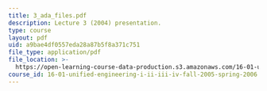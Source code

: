 ```yaml
---
title: 3_ada_files.pdf
description: Lecture 3 (2004) presentation.
type: course
layout: pdf
uid: a9bae4df0557eda28a87b5f8a371c751
file_type: application/pdf
file_location: >-
  https://open-learning-course-data-production.s3.amazonaws.com/16-01-unified-engineering-i-ii-iii-iv-fall-2005-spring-2006/a9bae4df0557eda28a87b5f8a371c751_3_ada_files.pdf
course_id: 16-01-unified-engineering-i-ii-iii-iv-fall-2005-spring-2006
---
```

